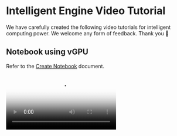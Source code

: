 # Intelligent Engine Video Tutorial

We have carefully created the following video tutorials for intelligent computing power. We welcome any form of feedback. Thank you 🙏

## Notebook using vGPU

Refer to the [Create Notebook](../baize/developer/notebooks/create.md) document.

<div class="responsive-video-container">
<video controls src="https://harbor-test2.cn-sh2.ufileos.com/docs/videos/notebook.mp4" preload="metadata" poster="images/notebook.jpg"></video>
</div>
